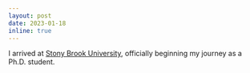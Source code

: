 ```yaml
---
layout: post
date: 2023-01-18
inline: true
---
```


I arrived at [Stony Brook University](https://www.stonybrook.edu/), officially beginning my journey as a Ph.D. student.

